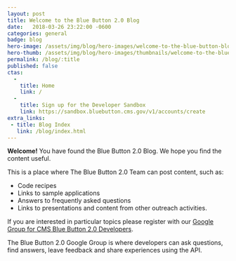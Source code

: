 ```yaml
---
layout: post
title: Welcome to the Blue Button 2.0 Blog
date:   2018-03-26 23:22:00 -0600
categories: general
badge: blog
hero-image: /assets/img/blog/hero-images/welcome-to-the-blue-button-blog.jpg
hero-thumb: /assets/img/blog/hero-images/thumbnails/welcome-to-the-blue-button-blog.jpg
permalink: /blog/:title
published: false
ctas:
  -
    title: Home
    link: /
  -
    title: Sign up for the Developer Sandbox
    link: https://sandbox.bluebutton.cms.gov/v1/accounts/create
extra_links:
 - title: Blog Index
   link: /blog/index.html
---
```


**Welcome!** You have found the Blue Button 2.0 Blog. We hope you find the content useful.

This is a place where The Blue Button 2.0 Team can post content, such as:

- Code recipes
- Links to sample applications
- Answers to frequently asked questions
- Links to presentations and content from other outreach activities.

If you are interested in particular topics please register with our
<a href="https://groups.google.com/forum/#!forum/Developer-group-for-cms-blue-button-api" target="_blank">Google Group for CMS Blue Button 2.0 Developers</a>.

The Blue Button 2.0 Google Group is where developers can ask questions, find answers,
leave feedback and share experiences using the API.

